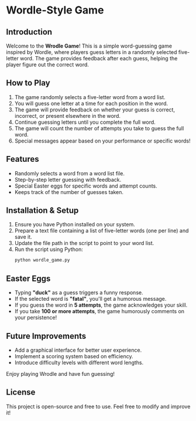# Wordle-Style Game

## Introduction
Welcome to the **Wrodle Game**! This is a simple word-guessing game inspired by Wordle, where players guess letters in a randomly selected five-letter word. The game provides feedback after each guess, helping the player figure out the correct word.

## How to Play
1. The game randomly selects a five-letter word from a word list.
2. You will guess one letter at a time for each position in the word.
3. The game will provide feedback on whether your guess is correct, incorrect, or present elsewhere in the word.
4. Continue guessing letters until you complete the full word.
5. The game will count the number of attempts you take to guess the full word.
6. Special messages appear based on your performance or specific words!

## Features
- Randomly selects a word from a word list file.
- Step-by-step letter guessing with feedback.
- Special Easter eggs for specific words and attempt counts.
- Keeps track of the number of guesses taken.

## Installation & Setup
1. Ensure you have Python installed on your system.
2. Prepare a text file containing a list of five-letter words (one per line) and save it.
3. Update the file path in the script to point to your word list.
4. Run the script using Python:
   ```sh
   python wordle_game.py
   ```

## Easter Eggs
- Typing **"duck"** as a guess triggers a funny response.
- If the selected word is **"fatal"**, you'll get a humorous message.
- If you guess the word in **5 attempts**, the game acknowledges your skill.
- If you take **100 or more attempts**, the game humorously comments on your persistence!

## Future Improvements
- Add a graphical interface for better user experience.
- Implement a scoring system based on efficiency.
- Introduce difficulty levels with different word lengths.

Enjoy playing Wrodle and have fun guessing!

## License
This project is open-source and free to use. Feel free to modify and improve it!

